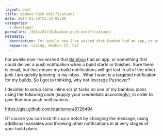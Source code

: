 ```yaml
---
layout: post
title: Bamboo Push Notifications
date: 2014-01-30T23:20-05:00
categories:
  - Developer
permalink: /2014/01/30/bamboo-push-notifications/
metadata:
  description: For awhile now I've wished that Bamboo had an app, or something that could deliver a push notification when a build starts or finishes.
  keywords: coding, Bamboo CI, Git
---
```

For awhile now I've wished that [Bamboo](http://atlassian.com/software/bamboo) had an app, or something that could deliver a push notification when a build starts or finishes. Sure there is email, but that means my build notifications will get lost in all of the other junk I am quietly ignoring in my inbox.  What I want is a targeted notification for my builds. So I got to thinking, why not leverage [Pushover](http://pushover.net)?

I decided to setup some inline script tasks on one of my bamboo plans using the following code (supply your credentials accordingly), in order to give Bamboo push notifications.

https://gist.github.com/stanlemon/8726494

Of course you can kick this up a notch by changing the message, using additional variables and throwing other notifications in at very stages of your build plans.
